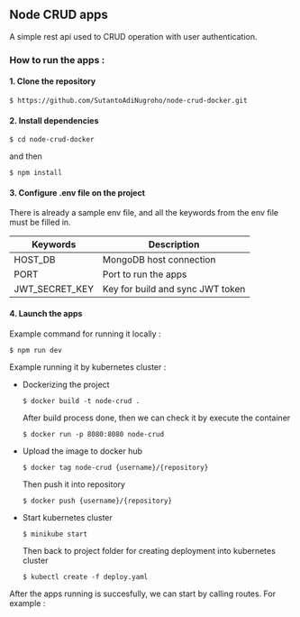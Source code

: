 ## Node CRUD apps

A simple rest api used to CRUD operation with user authentication.

### How to run the apps :

#### 1. Clone the repository
```
$ https://github.com/SutantoAdiNugroho/node-crud-docker.git
```

#### 2. Install dependencies
```
$ cd node-crud-docker
```
and then
```
$ npm install
```

#### 3. Configure .env file on the project
There is already a sample env file, and all the keywords from the env file must be filled in.

| Keywords        | Description                      |
| ----------------|----------------------------------|
| HOST_DB         | MongoDB host connection          |
| PORT            | Port to run the apps             |
| JWT_SECRET_KEY  | Key for build and sync JWT token |

#### 4. Launch the apps
Example command for running it locally :
```
$ npm run dev
```

Example running it by kubernetes cluster :

* Dockerizing the project
    ```
    $ docker build -t node-crud .
    ```
    After build process done, then we can check it by execute the container
    ```
    $ docker run -p 8080:8080 node-crud
    ```
* Upload the image to docker hub
    ```
    $ docker tag node-crud {username}/{repository}
    ```
    Then push it into repository
    ```
    $ docker push {username}/{repository}
    ```
* Start kubernetes cluster
    ```
    $ minikube start
    ```
    Then back to project folder for creating deployment into kubernetes cluster
    ```
    $ kubectl create -f deploy.yaml
    ```

After the apps running is succesfully, we can start by calling routes. For example :

